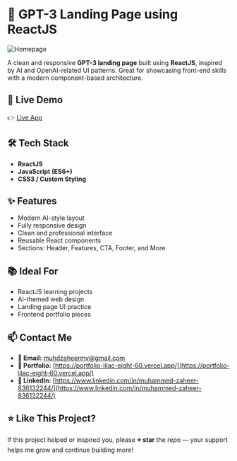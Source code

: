 # 🤖 GPT-3 Landing Page using ReactJS

![Homepage](./src/assets/gpt3.png)

A clean and responsive **GPT-3 landing page** built using **ReactJS**, inspired by AI and OpenAI-related UI patterns. Great for showcasing front-end skills with a modern component-based architecture.

## 🚀 Live Demo

👉 [Live App](https://muhdzaheermv.github.io/react-gpt3-landing-page/)

## 🛠️ Tech Stack

- **ReactJS**
- **JavaScript (ES6+)**
- **CSS3 / Custom Styling**

## ✨ Features

- Modern AI-style layout
- Fully responsive design
- Clean and professional interface
- Reusable React components
- Sections: Header, Features, CTA, Footer, and More

## 📚 Ideal For

- ReactJS learning projects
- AI-themed web design
- Landing page UI practice
- Frontend portfolio pieces

## 📫 Contact Me

- **📧 Email:** muhdzaheermv@gmail.com  
- **🔗 Portfolio:** [https://portfolio-lilac-eight-60.vercel.app/](https://portfolio-lilac-eight-60.vercel.app/)  
- **💼 LinkedIn:** [https://www.linkedin.com/in/muhammed-zaheer-836132244/](https://www.linkedin.com/in/muhammed-zaheer-836132244/)

## ⭐ Like This Project?

If this project helped or inspired you, please **⭐ star** the repo — your support helps me grow and continue building more!

